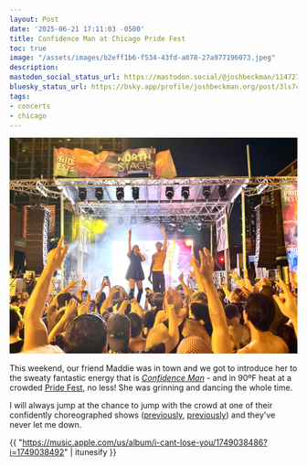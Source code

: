 ```yaml
---
layout: Post
date: '2025-06-21 17:11:03 -0500'
title: Confidence Man at Chicago Pride Fest
toc: true
image: "/assets/images/b2eff1b6-f534-43fd-a078-27a977196073.jpeg"
description:
mastodon_social_status_url: https://mastodon.social/@joshbeckman/114727520984838419
bluesky_status_url: https://bsky.app/profile/joshbeckman.org/post/3ls7c6i7gdi2r
tags:
- concerts
- chicago
---
```



![Confidence Man at Chicago Pride Fest 2025](/assets/images/b2eff1b6-f534-43fd-a078-27a977196073.jpeg)

This weekend, our friend Maddie was in town and we got to introduce her to the sweaty fantastic energy that is [_Confidence Man_](https://www.confidenceman.com.au) - and in 90ºF heat at a crowded [Pride Fest](https://northalsted.com/main-events/chicago-pride-fest/), no less! She was grinning and dancing the whole time.

I will always jump at the chance to jump with the crowd at one of their confidently choreographed shows ([previously](https://www.joshbeckman.org/blog/blog/attending/confidence-man-at-subterranean), [previously](https://www.joshbeckman.org/blog/attending/confidence-man-at-lincoln-hall)) and they've never let me down.

{{ "https://music.apple.com/us/album/i-cant-lose-you/1749038486?i=1749038492" | itunesify }}
